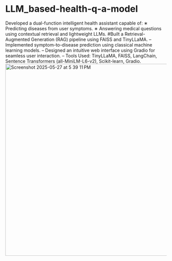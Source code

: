 # LLM_based-health-q-a-model
Developed a dual-function intelligent health assistant capable of: ∗ Predicting diseases from user symptoms. ∗ Answering medical questions using contextual retrieval and lightweight LLMs.
#Built a Retrieval-Augmented Generation (RAG) pipeline using FAISS and TinyLLaMA.
– Implemented symptom-to-disease prediction using classical machine learning models.
– Designed an intuitive web interface using Gradio for seamless user interaction.
– Tools Used: TinyLLaMA, FAISS, LangChain, Sentence Transformers (all-MiniLM-L6-v2), Scikit-learn, Gradio.
<img width="600" alt="Screenshot 2025-05-27 at 5 39 11 PM" src="https://github.com/user-attachments/assets/f183376f-f1f9-4d78-8651-37dd33e38d4a" />
